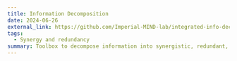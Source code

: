 ```yaml
---
title: Information Decomposition
date: 2024-06-26
external_link: https://github.com/Imperial-MIND-lab/integrated-info-decomp
tags:
  - Synergy and redundancy
summary: Toolbox to decompose information into synergistic, redundant, and unique contributions. By Pedro Mediano.
---
```



<!--more-->
